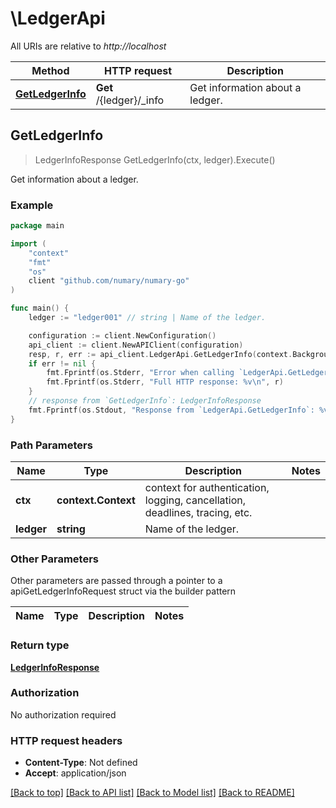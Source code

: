# \LedgerApi

All URIs are relative to *http://localhost*

Method | HTTP request | Description
------------- | ------------- | -------------
[**GetLedgerInfo**](LedgerApi.md#GetLedgerInfo) | **Get** /{ledger}/_info | Get information about a ledger.



## GetLedgerInfo

> LedgerInfoResponse GetLedgerInfo(ctx, ledger).Execute()

Get information about a ledger.

### Example

```go
package main

import (
    "context"
    "fmt"
    "os"
    client "github.com/numary/numary-go"
)

func main() {
    ledger := "ledger001" // string | Name of the ledger.

    configuration := client.NewConfiguration()
    api_client := client.NewAPIClient(configuration)
    resp, r, err := api_client.LedgerApi.GetLedgerInfo(context.Background(), ledger).Execute()
    if err != nil {
        fmt.Fprintf(os.Stderr, "Error when calling `LedgerApi.GetLedgerInfo``: %v\n", err)
        fmt.Fprintf(os.Stderr, "Full HTTP response: %v\n", r)
    }
    // response from `GetLedgerInfo`: LedgerInfoResponse
    fmt.Fprintf(os.Stdout, "Response from `LedgerApi.GetLedgerInfo`: %v\n", resp)
}
```

### Path Parameters


Name | Type | Description  | Notes
------------- | ------------- | ------------- | -------------
**ctx** | **context.Context** | context for authentication, logging, cancellation, deadlines, tracing, etc.
**ledger** | **string** | Name of the ledger. | 

### Other Parameters

Other parameters are passed through a pointer to a apiGetLedgerInfoRequest struct via the builder pattern


Name | Type | Description  | Notes
------------- | ------------- | ------------- | -------------


### Return type

[**LedgerInfoResponse**](LedgerInfoResponse.md)

### Authorization

No authorization required

### HTTP request headers

- **Content-Type**: Not defined
- **Accept**: application/json

[[Back to top]](#) [[Back to API list]](../README.md#documentation-for-api-endpoints)
[[Back to Model list]](../README.md#documentation-for-models)
[[Back to README]](../README.md)

